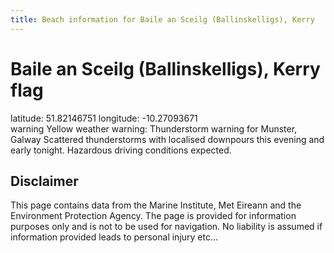 ```yaml
---
title: Beach information for Baile an Sceilg (Ballinskelligs), Kerry
---
```

# Baile an Sceilg (Ballinskelligs), Kerry <span class="material-icons blue-flag">flag</span>

<div class="location-info">latitude: 51.82146751 longitude: -10.27093671</div>
<div class="met-eireann-warnings"><span class="material-icons yellow-warning">warning</span>&nbsp;Yellow weather warning: Thunderstorm warning for Munster, Galway Scattered thunderstorms with localised downpours this evening and early tonight. Hazardous driving conditions expected.&nbsp;</div>
<div></div>

## Disclaimer

This page contains data from the Marine Institute, 
Met Eireann and the Environment Protection Agency. The page is provided for
information purposes only and is not to be used for navigation. No liability 
is assumed if information provided leads to personal injury etc...